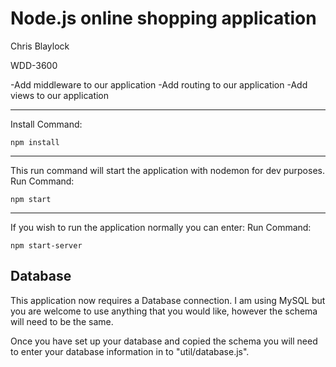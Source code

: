 Node.js online shopping application
==============

Chris Blaylock

WDD-3600 

-Add middleware to our application
-Add routing to our application
-Add views to our application

----------------------------

Install Command:

	npm install 


----------------------------
This run command will start the application with nodemon for dev purposes. 
Run Command:

	npm start
----------------------------

If you wish to run the application normally you can enter:
Run Command:

	npm start-server




## Database
This application now requires a Database connection. I am using MySQL but you are welcome to use anything that you would like, however the schema will need to be the same.

Once you have set up your database and copied the schema you will need to enter your database information in to "util/database.js".
